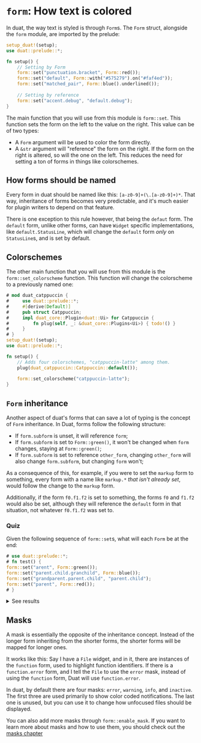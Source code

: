 # `form`: How text is colored

In duat, the way text is styled is through `Form`s. The `Form` struct, 
alongside the `form` module, are imported by the prelude:

```rust
setup_duat!(setup);
use duat::prelude::*;

fn setup() {
    // Setting by Form
    form::set("punctuation.bracket", Form::red());
    form::set("default", Form::with("#575279").on("#faf4ed"));
    form::set("matched_pair", Form::blue().underlined()); 
    
    // Setting by reference
    form::set("accent.debug", "default.debug");
}
```

The main function that you will use from this module is `form::set`. This 
function sets the form on the left to the value on the right. This value can be 
of two types:

- A `Form` argument will be used to color the form directly.
- A `&str` argument will "reference" the form on the right. If the form on the 
  right is altered, so will the one on the left. This reduces the need for 
  setting a ton of forms in things like colorschemes.

## How forms should be named

Every form in duat should be named like this: `[a-z0-9]+(\.[a-z0-9]+)*`. That 
way, inheritance of forms becomes very predictable, and it's much easier for 
plugin writers to depend on that feature.

There is one exception to this rule however, that being the `defaut` form. The 
`default` form, unlike other forms, can have `Widget` specific implementations, 
like `default.StatusLine`, which will change the `default` form _only_ on 
`StatusLine`s, and is set by default.

## Colorschemes

The other main function that you will use from this module is the 
`form::set_colorscheme` function. This function will change the colorscheme to 
a previously named one:

```rust
# mod duat_catppuccin {
#     use duat::prelude::*;
#     #[derive(Default)]
#     pub struct Catppuccin;
#     impl duat_core::Plugin<duat::Ui> for Catppuccin {
#         fn plug(self, _: &duat_core::Plugins<Ui>) { todo!() }
#     }
# }
setup_duat!(setup);
use duat::prelude::*;

fn setup() {
    // Adds four colorschemes, "catppuccin-latte" among them.
    plug(duat_catppuccin::Catppuccin::default());
    
    form::set_colorscheme("catppuccin-latte");
}
```

## `Form` inheritance

Another aspect of duat's forms that can save a lot of typing is the concept of `Form` inheritance. In Duat, forms follow the following structure:

- If `form.subform` is unset, it will reference `form`;
- If `form.subform` is set to `Form::green()`, it won't be changed when 
  `form` changes, staying at `Form::green()`;
- If `form.subform` is set to reference `other_form`, changing 
  `other_form` will also change `form.subform`, but changing `form` 
  won't;

As a consequence of this, for example, if you were to set the `markup` form to 
something, every form with a name like `markup.*` _that isn't already set_, 
would follow the change to the `markup` form.

Additionally, if the form `f0.f1.f2` is set to something, the forms `f0` and 
`f1.f2` would also be set, although they will reference the `default` form in 
that situation, not whatever `f0.f1.f2` was set to.

### Quiz

Given the following sequence of `form::set`s, what will each `Form` be at the 
end:

```rust
# use duat::prelude::*;
# fn test() {
form::set("arent", Form::green());
form::set("parent.child.granchild", Form::blue()); 
form::set("grandparent.parent.child", "parent.child");
form::set("parent", Form::red());
# }
```

<details>
<summary>See results</summary>
  
- "parent": `Form::red()`.
- "parent.child": `Form::red()`. 
- "parent.child.grandchild": `Form::blue()`.
- "grandparent.parent.child": `Form::red()`.

</details>

## Masks

A mask is essentially the opposite of the inheritance concept. Instead of the longer form inheriting from the shorter forms, the shorter forms will be mapped for longer ones.

It works like this: Say I have a `File` widget, and in it, there are instances 
of the `function` form, used to highlight function identifiers. If there is a 
 `function.error` form, and I tell the `File` to use the `error` mask, instead 
of using the `function` form, Duat will use `function.error`.

In duat, by default there are four masks: `error`, `warning`, `info`, and `inactive`. The first three are used primarily to show color coded notifications. The last one is unused, but you can use it to change how unfocused files should be displayed.

You can also add more masks through `form::enable_mask`. If you want to learn 
more about masks and how to use them, you should check out the [masks 
chapter](masks.md)
